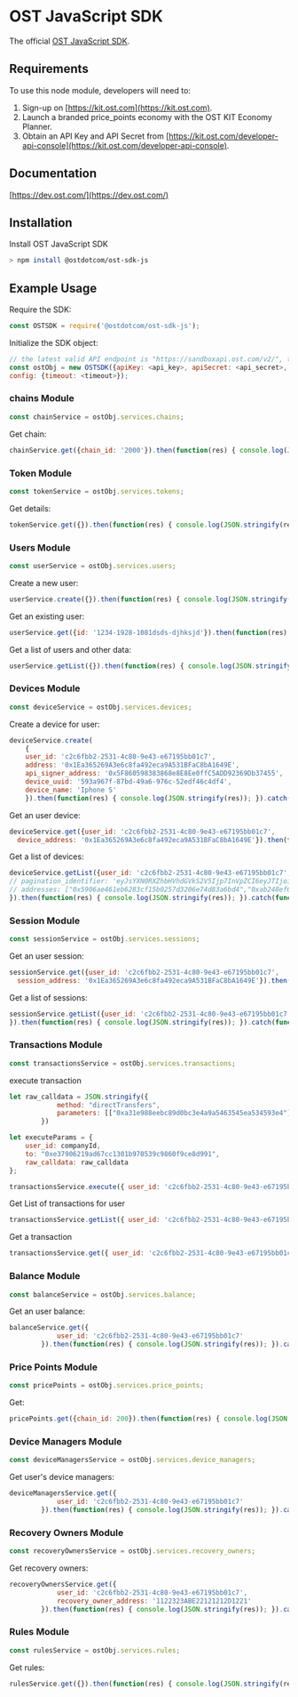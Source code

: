 # OST JavaScript SDK
The official [OST JavaScript SDK](https://dev.ost.com/).

## Requirements

To use this node module, developers will need to:
1. Sign-up on [https://kit.ost.com](https://kit.ost.com).
2. Launch a branded price_points economy with the OST KIT Economy Planner.
3. Obtain an API Key and API Secret from [https://kit.ost.com/developer-api-console](https://kit.ost.com/developer-api-console).

## Documentation

[https://dev.ost.com/](https://dev.ost.com/)

## Installation

Install OST JavaScript SDK

```bash
> npm install @ostdotcom/ost-sdk-js
```

## Example Usage

Require the SDK:

```node.js
const OSTSDK = require('@ostdotcom/ost-sdk-js');
```

Initialize the SDK object:

```node.js
// the latest valid API endpoint is "https://sandboxapi.ost.com/v2/", this may change in the future
const ostObj = new OSTSDK({apiKey: <api_key>, apiSecret: <api_secret>, apiEndpoint: <api_endpoint>,
config: {timeout: <timeout>});
```


### chains Module 

```node.js
const chainService = ostObj.services.chains;
```
Get chain:

```node.js
chainService.get({chain_id: '2000'}).then(function(res) { console.log(JSON.stringify(res)); }).catch(function(err) { console.log(JSON.stringify(err)); });
```


### Token Module 

```node.js
const tokenService = ostObj.services.tokens;
```

Get details:

```node.js
tokenService.get({}).then(function(res) { console.log(JSON.stringify(res)); }).catch(function(err) { console.log(JSON.stringify(err)); });
```


### Users Module 

```node.js
const userService = ostObj.services.users;
```

Create a new user:

```node.js
userService.create({}).then(function(res) { console.log(JSON.stringify(res)); }).catch(function(err) { console.log(JSON.stringify(err)); });
```

Get an existing user:

```node.js
userService.get({id: '1234-1928-1081dsds-djhksjd'}).then(function(res) { console.log(JSON.stringify(res)); }).catch(function(err) { console.log(JSON.stringify(err)); });
```

Get a list of users and other data:

```node.js
userService.getList({}).then(function(res) { console.log(JSON.stringify(res)); }).catch(function(err) { console.log(JSON.stringify(err)); });
```


### Devices Module 

```node.js
const deviceService = ostObj.services.devices;
```

Create a device for user:

```node.js
deviceService.create(
    {
    user_id: 'c2c6fbb2-2531-4c80-9e43-e67195bb01c7', 
    address: '0x1Ea365269A3e6c8fa492eca9A531BFaC8bA1649E',
    api_signer_address: '0x5F860598383868e8E8Ee0ffC5ADD92369Db37455',
    device_uuid: '593a967f-87bd-49a6-976c-52edf46c4df4',
    device_name: 'Iphone S'
    }).then(function(res) { console.log(JSON.stringify(res)); }).catch(function(err) { console.log(JSON.stringify(err)); });
```

Get an user device:

```node.js
deviceService.get({user_id: 'c2c6fbb2-2531-4c80-9e43-e67195bb01c7', 
  device_address: '0x1Ea365269A3e6c8fa492eca9A531BFaC8bA1649E'}).then(function(res) { console.log(JSON.stringify(res)); }).catch(function(err) { console.log(JSON.stringify(err)); });
```

Get a list of devices:

```node.js
deviceService.getList({user_id: 'c2c6fbb2-2531-4c80-9e43-e67195bb01c7',
// pagination_identifier: 'eyJsYXN0RXZhbHVhdGVkS2V5Ijp7InVpZCI6eyJTIjoiZDE5NGFhNzUtYWNkNS00ZjQwLWIzZmItZTczYTdjZjdjMGQ5In0sIndhIjp7IlMiOiIweDU4YjQxMDY0NzQ4OWI4ODYzNTliNThmZTIyMjYwZWIxOTYwN2IwZjYifX19',
// addresses: ["0x5906ae461eb6283cf15b0257d3206e74d83a6bd4","0xab248ef66ee49f80e75266595aa160c8c1abdd5a"] 
}).then(function(res) { console.log(JSON.stringify(res)); }).catch(function(err) { console.log(JSON.stringify(err)); });
```


### Session Module 

```node.js
const sessionService = ostObj.services.sessions;
```
Get an user session:

```node.js
sessionService.get({user_id: 'c2c6fbb2-2531-4c80-9e43-e67195bb01c7', 
  session_address: '0x1Ea365269A3e6c8fa492eca9A531BFaC8bA1649E'}).then(function(res) { console.log(JSON.stringify(res)); }).catch(function(err) { console.log(JSON.stringify(err)); });
```

Get a list of sessions:

```node.js
sessionService.getList({user_id: 'c2c6fbb2-2531-4c80-9e43-e67195bb01c7', 
}).then(function(res) { console.log(JSON.stringify(res)); }).catch(function(err) { console.log(JSON.stringify(err)); });
```




### Transactions Module 

```node.js
const transactionsService = ostObj.services.transactions;
```
 execute transaction

```node.js
let raw_calldata = JSON.stringify({
            method: "directTransfers", 
            parameters: [["0xa31e988eebc89d0bc3e4a9a5463545ea534593e4"],[5]]
        })

let executeParams = {
    user_id: companyId,
    to: "0xe37906219ad67cc1301b970539c9860f9ce8d991",
    raw_calldata: raw_calldata
};

transactionsService.execute({ user_id: 'c2c6fbb2-2531-4c80-9e43-e67195bb01c7' }).then(function(res) { console.log(JSON.stringify(res)); }).catch(function(err) { console.log(JSON.stringify(err)); });
```

Get List of transactions for user

```node.js
transactionsService.getList({ user_id: 'c2c6fbb2-2531-4c80-9e43-e67195bb01c7' }).then(function(res) { console.log(JSON.stringify(res)); }).catch(function(err) { console.log(JSON.stringify(err)); });
```

Get a transaction

```node.js
transactionsService.get({ user_id: 'c2c6fbb2-2531-4c80-9e43-e67195bb01c7', trasaction_id: '1212121AD21DSDA21A2' }).then(function(res) { console.log(JSON.stringify(res)); }).catch(function(err) { console.log(JSON.stringify(err)); });
```


### Balance Module 

```node.js
const balanceService = ostObj.services.balance;
```
Get an user balance:

```node.js
balanceService.get({
            user_id: 'c2c6fbb2-2531-4c80-9e43-e67195bb01c7'
        }).then(function(res) { console.log(JSON.stringify(res)); }).catch(function(err) { console.log(JSON.stringify(err)); });
```



### Price Points Module 

```node.js
const pricePoints = ostObj.services.price_points;
```
Get:

```node.js
pricePoints.get({chain_id: 200}).then(function(res) { console.log(JSON.stringify(res)); }).catch(function(err) { console.log(JSON.stringify(err)); });
```


### Device Managers Module 

```node.js
const deviceManagersService = ostObj.services.device_managers;
```
Get user's device managers:

```node.js
deviceManagersService.get({
            user_id: 'c2c6fbb2-2531-4c80-9e43-e67195bb01c7'
        }).then(function(res) { console.log(JSON.stringify(res)); }).catch(function(err) { console.log(JSON.stringify(err)); });
```



### Recovery Owners Module 

```node.js
const recoveryOwnersService = ostObj.services.recovery_owners;
```
Get recovery owners:

```node.js
recoveryOwnersService.get({
            user_id: 'c2c6fbb2-2531-4c80-9e43-e67195bb01c7',
            recovery_owner_address: '1122323ABE22121212D1221'
        }).then(function(res) { console.log(JSON.stringify(res)); }).catch(function(err) { console.log(JSON.stringify(err)); });
```


### Rules Module 

```node.js
const rulesService = ostObj.services.rules;
```
Get rules:

```node.js
rulesService.get({}).then(function(res) { console.log(JSON.stringify(res)); }).catch(function(err) { console.log(JSON.stringify(err)); });
```







